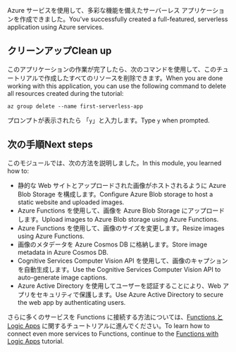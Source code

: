 <span data-ttu-id="251e8-101">Azure サービスを使用して、多彩な機能を備えたサーバーレス アプリケーションを作成できました。</span><span class="sxs-lookup"><span data-stu-id="251e8-101">You've successfully created a full-featured, serverless application using Azure services.</span></span>

## <a name="clean-up"></a><span data-ttu-id="251e8-102">クリーンアップ</span><span class="sxs-lookup"><span data-stu-id="251e8-102">Clean up</span></span>
<!---TODO: Update for sandbox--->

<span data-ttu-id="251e8-103">このアプリケーションの作業が完了したら、次のコマンドを使用して、このチュートリアルで作成したすべてのリソースを削除できます。</span><span class="sxs-lookup"><span data-stu-id="251e8-103">When you are done working with this application, you can use the following command to delete all resources created during the tutorial:</span></span>

```azurecli
az group delete --name first-serverless-app
```

<span data-ttu-id="251e8-104">プロンプトが表示されたら 「`y`」と入力します。</span><span class="sxs-lookup"><span data-stu-id="251e8-104">Type `y` when prompted.</span></span>  

## <a name="next-steps"></a><span data-ttu-id="251e8-105">次の手順</span><span class="sxs-lookup"><span data-stu-id="251e8-105">Next steps</span></span>

<span data-ttu-id="251e8-106">このモジュールでは、次の方法を説明しました。</span><span class="sxs-lookup"><span data-stu-id="251e8-106">In this module, you learned how to:</span></span>
  - <span data-ttu-id="251e8-107">静的な Web サイトとアップロードされた画像がホストされるように Azure Blob Storage を構成します。</span><span class="sxs-lookup"><span data-stu-id="251e8-107">Configure Azure Blob storage to host a static website and uploaded images.</span></span>
  - <span data-ttu-id="251e8-108">Azure Functions を使用して、画像を Azure Blob Storage にアップロードします。</span><span class="sxs-lookup"><span data-stu-id="251e8-108">Upload images to Azure Blob storage using Azure Functions.</span></span>
  - <span data-ttu-id="251e8-109">Azure Functions を使用して、画像のサイズを変更します。</span><span class="sxs-lookup"><span data-stu-id="251e8-109">Resize images using Azure Functions.</span></span>
  - <span data-ttu-id="251e8-110">画像のメタデータを Azure Cosmos DB に格納します。</span><span class="sxs-lookup"><span data-stu-id="251e8-110">Store image metadata in Azure Cosmos DB.</span></span> 
  - <span data-ttu-id="251e8-111">Cognitive Services Computer Vision API を使用して、画像のキャプションを自動生成します。</span><span class="sxs-lookup"><span data-stu-id="251e8-111">Use the Cognitive Services Computer Vision API to auto-generate image captions.</span></span>
  - <span data-ttu-id="251e8-112">Azure Active Directory を使用してユーザーを認証することにより、Web アプリをセキュリティで保護します。</span><span class="sxs-lookup"><span data-stu-id="251e8-112">Use Azure Active Directory to secure the web app by authenticating users.</span></span>

<span data-ttu-id="251e8-113">さらに多くのサービスを Functions に接続する方法については、[Functions と Logic Apps](https://docs.microsoft.com/azure/azure-functions/functions-twitter-email) に関するチュートリアルに進んでください。</span><span class="sxs-lookup"><span data-stu-id="251e8-113">To learn how to connect even more services to Functions, continue to the [Functions with Logic Apps](https://docs.microsoft.com/azure/azure-functions/functions-twitter-email) tutorial.</span></span>